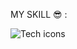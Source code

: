 MY SKILL 😎 :

![Tech icons](https://skillicons.dev/icons?i=linux,raspberrypi,bash,discord,dotnet,github,vscode,visualstudio,windows,ubuntu,kali&perline=15&theme=dark)

